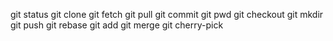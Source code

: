 git status
git clone
git fetch
git pull
git commit
git pwd
git checkout
git mkdir
git push
git rebase
git add
git merge
git cherry-pick
